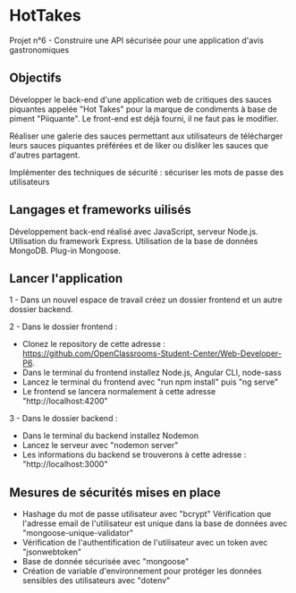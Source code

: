# HotTakes

Projet n°6 - Construire une API sécurisée pour une application d'avis gastronomiques

## Objectifs

Développer le back-end d'une application web de critiques des sauces piquantes appelée "Hot Takes" pour la marque de condiments à base de piment "Piiquante". Le front-end est déjà fourni, il ne faut pas le modifier.

Réaliser une galerie des sauces permettant aux utilisateurs de télécharger leurs sauces piquantes préférées et de liker ou disliker les sauces que d'autres partagent.

Implémenter des techniques de sécurité : sécuriser les mots de passe des utilisateurs

## Langages et frameworks uilisés 

Développement back-end réalisé avec JavaScript, serveur Node.js. Utilisation du framework Express. Utilisation de la base de données MongoDB. Plug-in Mongoose.

## Lancer l'application

1 - Dans un nouvel espace de travail créez un dossier frontend et un autre dossier backend.

2 - Dans le dossier frontend :
- Clonez le repository de cette adresse : https://github.com/OpenClassrooms-Student-Center/Web-Developer-P6.
- Dans le terminal du frontend installez Node.js, Angular CLI, node-sass
- Lancez le terminal du frontend avec "run npm install" puis "ng serve"
- Le frontend se lancera normalement à cette adresse "http://localhost:4200"

3 - Dans le dossier backend :
- Dans le terminal du backend installez Nodemon
- Lancez le serveur avec "nodemon server"
- Les informations du backend se trouverons à cette adresse : "http://localhost:3000"

## Mesures de sécurités mises en place

- Hashage du mot de passe utilisateur avec "bcrypt"
Vérification que l'adresse email de l'utilisateur est unique dans la base de données avec "mongoose-unique-validator"
- Vérification de l'authentification de l'utilisateur avec un token avec "jsonwebtoken"
- Base de donnée sécurisée avec "mongoose"
- Création de variable d'environnement pour protéger les données sensibles des utilisateurs avec "dotenv"